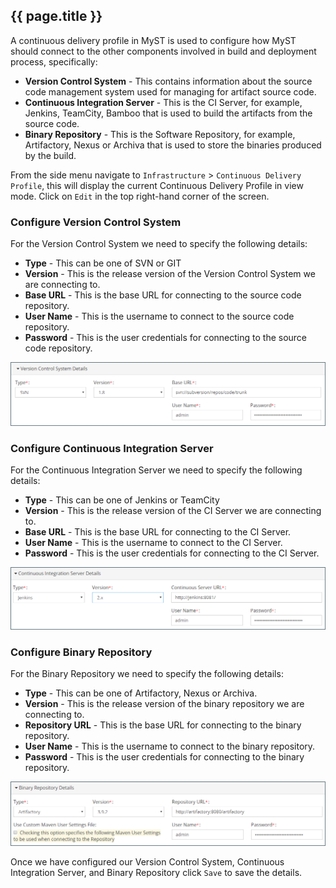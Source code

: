 ## {{ page.title }}

A continuous delivery profile in MyST is used to configure how MyST should connect to the other components involved in build and deployment process, specifically:
* **Version Control System** - This contains information about the source code management system used for managing for artifact source code.
* **Continuous Integration Server** - This is the CI Server, for example, Jenkins, TeamCity, Bamboo that is used to build the artifacts from the source code.
* **Binary Repository** - This is the Software Repository, for example, Artifactory, Nexus or Archiva that is used to store the binaries produced by the build.

From the side menu navigate to `Infrastructure` > `Continuous Delivery Profile`, this will display the current Continuous Delivery Profile in view mode. Click on `Edit` in the top right-hand corner of the screen. 

### Configure Version Control System
For the Version Control System we need to specify the following details:
* **Type** - This can be one of SVN or GIT
* **Version** - This is the release version of the Version Control System we are connecting to.
* **Base URL** - This is the base URL for connecting to the source code repository.
* **User Name** - This is the username to connect to the source code repository.
* **Password** - This is the user credentials for connecting to the source code repository.

![](img/cdpVersionControl.png)

### Configure Continuous Integration Server
For the Continuous Integration Server we need to specify the following details:
* **Type** - This can be one of Jenkins or TeamCity
* **Version** - This is the release version of the CI Server we are connecting to.
* **Base URL** - This is the base URL for connecting to the CI Server.
* **User Name** - This is the username to connect to the CI Server.
* **Password** - This is the user credentials for connecting to the CI Server.

![](img/cdpCIServer.png)

### Configure Binary Repository
For the Binary Repository we need to specify the following details:
* **Type** - This can be one of Artifactory, Nexus or Archiva.
* **Version** - This is the release version of the binary repository we are connecting to.
* **Repository URL** - This is the base URL for connecting to the binary repository.
* **User Name** - This is the username to connect to the binary repository.
* **Password** - This is the user credentials for connecting to the binary repository.

![](img/cdpBinaryRepository.png)

Once we have configured our Version Control System, Continuous Integration Server, and Binary Repository click `Save` to save the details.